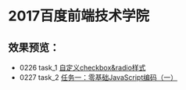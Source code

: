 2017百度前端技术学院
=========
效果预览：
------
* 0226 task_1 [自定义checkbox&radio样式](https://jasonwongui.github.io/IFE2017/task_1/index.html) <br>
* 0227 task_2 [任务一：零基础JavaScript编码（一）](https://jasonwongui.github.io/IFE2017/task_2/index.html) <br>
